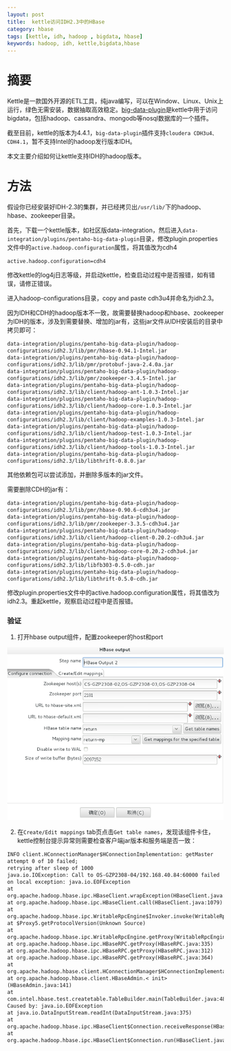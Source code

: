 ```yaml
---
layout: post
title:  kettle访问IDH2.3中的HBase
category: hbase
tags: [kettle, idh, hadoop , bigdata, hbase]
keywords: hadoop, idh, kettle,bigdata,hbase
---
```


# 摘要

Kettle是一款国外开源的ETL工具，纯java编写，可以在Window、Linux、Unix上运行，绿色无需安装，数据抽取高效稳定。[big-data-plugin](https://github.com/pentaho/big-data-plugin)是kettle中用于访问bigdata，包括hadoop、cassandra、mongodb等nosql数据库的一个插件。

截至目前，kettle的版本为4.4.1，`big-data-plugin`插件支持`cloudera CDH3u4、CDH4.1`，暂不支持Intel的hadoop发行版本IDH。

本文主要介绍如何让kettle支持IDH的hadoop版本。

# 方法

假设你已经安装好IDH-2.3的集群，并已经拷贝出`/usr/lib/`下的hadoop、hbase、zookeeper目录。

首先，下载一个kettle版本，如社区版data-integration，然后进入`data-integration/plugins/pentaho-big-data-plugin`目录，修改plugin.properties文件中的`active.hadoop.configuration`属性，将其值改为cdh4

	active.hadoop.configuration=cdh4

修改kettle的log4j日志等级，并启动kettle，检查启动过程中是否报错，如有错误，请修正错误。

进入hadoop-configurations目录，copy and paste cdh3u4并命名为idh2.3。

因为IDH和CDH的hadoop版本不一致，故需要替换hadoop和hbase、zookeeper为IDH的版本，涉及到需要替换、增加的jar有，这些jar文件从IDH安装后的目录中拷贝即可：

	data-integration/plugins/pentaho-big-data-plugin/hadoop-configurations/idh2.3/lib/pmr/hbase-0.94.1-Intel.jar
	data-integration/plugins/pentaho-big-data-plugin/hadoop-configurations/idh2.3/lib/pmr/protobuf-java-2.4.0a.jar
	data-integration/plugins/pentaho-big-data-plugin/hadoop-configurations/idh2.3/lib/pmr/zookeeper-3.4.5-Intel.jar
	data-integration/plugins/pentaho-big-data-plugin/hadoop-configurations/idh2.3/lib/client/hadoop-ant-1.0.3-Intel.jar
	data-integration/plugins/pentaho-big-data-plugin/hadoop-configurations/idh2.3/lib/client/hadoop-core-1.0.3-Intel.jar
	data-integration/plugins/pentaho-big-data-plugin/hadoop-configurations/idh2.3/lib/client/hadoop-examples-1.0.3-Intel.jar
	data-integration/plugins/pentaho-big-data-plugin/hadoop-configurations/idh2.3/lib/client/hadoop-test-1.0.3-Intel.jar
	data-integration/plugins/pentaho-big-data-plugin/hadoop-configurations/idh2.3/lib/client/hadoop-tools-1.0.3-Intel.jar
	data-integration/plugins/pentaho-big-data-plugin/hadoop-configurations/idh2.3/lib/libthrift-0.8.0.jar

其他依赖包可以尝试添加，并删除多版本的jar文件。

需要删除CDH的jar有：

	data-integration/plugins/pentaho-big-data-plugin/hadoop-configurations/idh2.3/lib/pmr/hbase-0.90.6-cdh3u4.jar
	data-integration/plugins/pentaho-big-data-plugin/hadoop-configurations/idh2.3/lib/pmr/zookeeper-3.3.5-cdh3u4.jar
	data-integration/plugins/pentaho-big-data-plugin/hadoop-configurations/idh2.3/lib/client/hadoop-client-0.20.2-cdh3u4.jar
	data-integration/plugins/pentaho-big-data-plugin/hadoop-configurations/idh2.3/lib/client/hadoop-core-0.20.2-cdh3u4.jar
	data-integration/plugins/pentaho-big-data-plugin/hadoop-configurations/idh2.3/lib/libfb303-0.5.0-cdh.jar
	data-integration/plugins/pentaho-big-data-plugin/hadoop-configurations/idh2.3/lib/libthrift-0.5.0-cdh.jar

修改plugin.properties文件中的active.hadoop.configuration属性，将其值改为idh2.3。重起kettle，观察启动过程中是否报错。

### 验证

1. 打开hbase output组件，配置zookeeper的host和port

![hbase-output-setup-for-idh-2.3](/assets/images/2013/hbase-output-setup-for-idh-2.3.png)


2. 在`Create/Edit mappings` tab页点击`Get table names`，发现该组件卡住，kettle控制台提示异常则需要检查客户端jar版本和服务端是否一致：

```
INFO client.HConnectionManager$HConnectionImplementation: getMaster attempt 0 of 10 failed; 
retrying after sleep of 1000
java.io.IOException: Call to OS-GZP2308-04/192.168.40.84:60000 failed on local exception: java.io.EOFException
at org.apache.hadoop.hbase.ipc.HBaseClient.wrapException(HBaseClient.java:1110)
at org.apache.hadoop.hbase.ipc.HBaseClient.call(HBaseClient.java:1079)
at org.apache.hadoop.hbase.ipc.WritableRpcEngine$Invoker.invoke(WritableRpcEngine.java:150)
at $Proxy5.getProtocolVersion(Unknown Source)
at org.apache.hadoop.hbase.ipc.WritableRpcEngine.getProxy(WritableRpcEngine.java:183)
at org.apache.hadoop.hbase.ipc.HBaseRPC.getProxy(HBaseRPC.java:335)
at org.apache.hadoop.hbase.ipc.HBaseRPC.getProxy(HBaseRPC.java:312)
at org.apache.hadoop.hbase.ipc.HBaseRPC.getProxy(HBaseRPC.java:364)
at org.apache.hadoop.hbase.client.HConnectionManager$HConnectionImplementation.getMaster(HConnectionManager.java:710)
at org.apache.hadoop.hbase.client.HBaseAdmin.< init>(HBaseAdmin.java:141)
at com.intel.hbase.test.createtable.TableBuilder.main(TableBuilder.java:48)
Caused by: java.io.EOFException
at java.io.DataInputStream.readInt(DataInputStream.java:375)
at org.apache.hadoop.hbase.ipc.HBaseClient$Connection.receiveResponse(HBaseClient.java:605)
at org.apache.hadoop.hbase.ipc.HBaseClient$Connection.run(HBaseClient.java:538)
```




